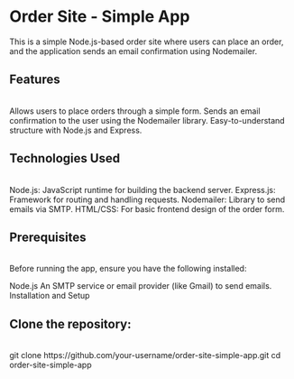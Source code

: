 
<h1>Order Site - Simple App</h1>
This is a simple Node.js-based order site where users can place an order, and the application sends an email confirmation using Nodemailer.

<h2>Features</h2>
<br>
Allows users to place orders through a simple form.
Sends an email confirmation to the user using the Nodemailer library.
Easy-to-understand structure with Node.js and Express.
<br>

<h2>Technologies Used</h2>
<br>
Node.js: JavaScript runtime for building the backend server.
Express.js: Framework for routing and handling requests.
Nodemailer: Library to send emails via SMTP.
HTML/CSS: For basic frontend design of the order form.
<br>

<h2>Prerequisites</h2>
<br>
Before running the app, ensure you have the following installed:

Node.js
An SMTP service or email provider (like Gmail) to send emails.
Installation and Setup
<br>

<h2>Clone the repository:</h2>

<br>
git clone https://github.com/your-username/order-site-simple-app.git
cd order-site-simple-app

